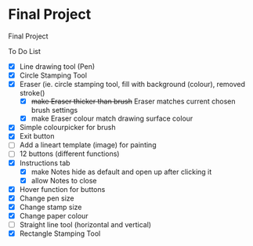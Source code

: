 # Final Project
Final Project

To Do List
- [x] Line drawing tool (Pen)
- [x] Circle Stamping Tool
- [x] Eraser (ie. circle stamping tool, fill with background (colour), removed stroke()
  - [x] ~~make Eraser thicker than brush~~ Eraser matches current chosen brush settings
  - [x] make Eraser colour match drawing surface colour
- [x] Simple colourpicker for brush
- [x] Exit button
- [ ] Add a lineart template (image) for painting
- [ ] 12 buttons (different functions)
- [x] Instructions tab
  - [x] make Notes hide as default and open up after clicking it
  - [x] allow Notes to close
- [x] Hover function for buttons
- [x] Change pen size
- [x] Change stamp size
- [x] Change paper colour
- [ ] Straight line tool (horizontal and vertical)
- [x] Rectangle Stamping Tool
